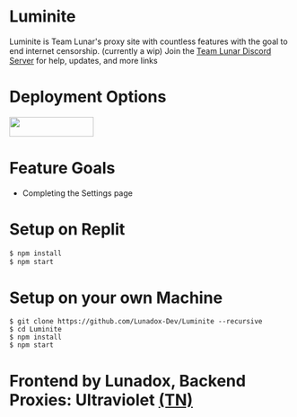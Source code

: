 # Luminite
Luminite is Team Lunar's proxy site with countless features with the goal to end internet censorship. (currently a wip)
Join the <a href="https://dsc.gg/teamlunar">Team Lunar Discord Server</a> for help, updates, and more links

# Deployment Options
<a href="https://replit.com/github/Lunadox-Dev/Luminite"><img src="https://raw.githubusercontent.com/BinBashBanana/deploy-buttons/master/buttons/remade/replit.svg" width="150" height="35"></a>

# Feature Goals
- Completing the Settings page

# Setup on Replit

```sh
$ npm install
$ npm start
```

# Setup on your own Machine
```
$ git clone https://github.com/Lunadox-Dev/Luminite --recursive
$ cd Luminite
$ npm install
$ npm start
```

# Frontend by Lunadox, Backend Proxies: Ultraviolet <a href="https://discord.gg/unblock">(TN)</a>
